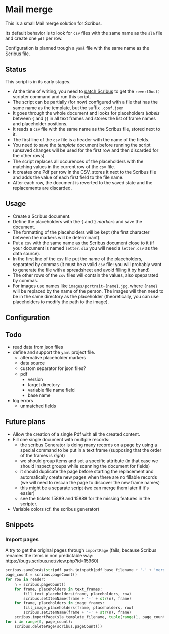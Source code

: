 # Mail merge

This is a small Mail merge solution for Scribus.

Its default behavior is to look for `csv` files with the same name as the `sla` file and create one `pdf` per row.

Configuration is planned trough a `yaml` file with the same name as the Scribus file.

## Status

This script is in its early stages.

- At the time of writing, you need to [patch Scribus](https://bugs.scribus.net/view.php?id=15886) to get the `revertDoc()` scripter command and run this script.
- The script can be partially (for now) configured with a file that has the same name as the template, but the suffix `.conf.json`
- It goes through the whole document and looks for placeholders (_labels_ between `{` and `}`) in all text frames and stores the list of frame names and placeholder positions.
- It reads a `csv` file with the same name as the Scribus file, stored next to it.
- The first line of the `csv` file is a header with the name of the fields.
- You need to save the _template_ document before running the script (unsaved changes will be used for the first row and then discarded for the other rows).
- The script replaces all occurences of the placeholders with the matching values in the current row of the `csv` file.
- It creates one Pdf per row in the CSV, stores it next to the Scribus file and adds the value of each first field to the file name.
- After each row, the document is reverted to the saved state and the replacements are discarded.

## Usage

- Create a Scribus document.
- Define the placeholders with the `{` and `}` _markers_ and save the document.
- The formatting of the placeholders will be kept (the first character between the markers will be determinant).
- Put a `csv` with the same name as the Scribus document close to it (if your document is named `letter.sla` you will need a `letter.csv` as the data source).
- In the first line of the `csv` file put the name of the placeholders, separated by commas (it must be a valid `csv` file: you will probably want to generate the file with a spreadsheet and avoid filling it by hand)
- The other rows of the `csv` files will contain the values, also speparated by commas.
- For images use names like `images/portrait-{name}.jpg`, where `{name}` will be replaced by the name of the person. The images will then need to be in the same directory as the placeholder (theoretically, you can use placeholders to modify the path to the image).

## Configuration

## Todo

- read data from json files
- define and support the `yaml` project file.
  - alternative placeholder markers
  - data source
  - custom separator for json files?
  - pdf
    - version
    - target directory
    - variable file name field
    - base name
- log errors
  - unmatched fields

## Future plans

- Allow the creation of a single Pdf with all the created content.
- Fill one single document with multiple records:
  - the scribus Generator is doing many records on a page by using a special command to be put in a text frame (supposing that the order of the frames is _right_)
  - we should group items and set a specific attribute (in that case we should inspect groups while scanning the document for fields)
  - it should duplicate the page before starting the replacement and automatically create new pages when there are no fillable records (we will need to rescan the page to discover the new frame names)
  - this might be a separate script (we can merge them later if it's easier)
  - see the tickets 15889 and 15888 for the missing features in the scripter.
- Variable colors (cf. the scribus generator)


## Snippets

### Import pages

A try to get the original pages through `importPage` (fails, because Scribus renames the items in non predictable way: <https://bugs.scribus.net/view.php?id=15960>)

```py
scribus.saveDocAs(str(pdf_path.joinpath(pdf_base_filename + '-' + 'merged'+'.sla')))
page_count = scribus.pageCount()
for row in reader:
    n = scribus.pageCount()
    for frame, placeholders in text_frames:
        fill_text_placeholders(frame, placeholders, row)
        scribus.setItemName(frame + '-' + str(n), frame)
    for frame, placeholders in image_frames:
        fill_image_placeholders(frame, placeholders, row)
        scribus.setItemName(frame + '-' + str(n), frame)
    scribus.importPage(sla_template_filename, tuple(range(1, page_count + 1)))
for i in range(0, page_count):
    scribus.deletePage(scribus.pageCount())
```
